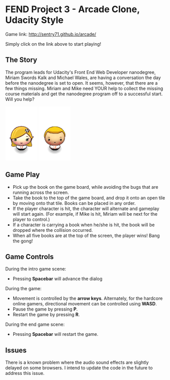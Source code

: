 FEND Project 3 - Arcade Clone, Udacity Style
===============================

Game link: http://sentry71.github.io/arcade/

Simply click on the link above to start playing!

The Story
---
The program leads for Udacity's Front End Web Developer nanodegree, Miriam Swords Kalk and Michael Wales, are having a conversation the day before the nanodegree is set to open. It seems, however, that there are a few things missing. Miriam and Mike need YOUR help to collect the missing course materials and get the nanodegree program off to a successful start. Will you help?

![Miriam](images/Miriam.png)  ![Mike](images/Mike.png)

Game Play
---
- Pick up the book on the game board, while avoiding the bugs that are running across the screen.
- Take the book to the top of the game board, and drop it onto an open tile by moving onto that tile. Books can be placed in any order.
- If the player character is hit, the character will alternate and gameplay will start again. (For example, if Mike is hit, Miriam will be next for the player to control.)
- If a character is carrying a book when he/she is hit, the book will be dropped where the collision occurred.
- When all five books are at the top of the screen, the player wins! Bang the gong!

Game Controls
---
During the intro game scene:
- Pressing **Spacebar** will advance the dialog

During the game:
- Movement is controlled by the **arrow keys**. Alternately, for the hardcore online gamers, directional movement can be controlled using **WASD**.
- Pause the game by pressing **P**.
- Restart the game by pressing **R**.

During the end game scene:
- Pressing **Spacebar** will restart the game.

Issues
---
There is a known problem where the audio sound effects are slightly delayed on some browsers. I intend to update the code in the future to address this issue.
